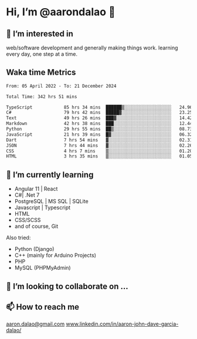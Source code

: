 # __Hi, I’m @aarondalao__ 👋 
## 👀 I’m interested in 
web/software development and generally making things work.
learning every day, one step at a time. 

## Waka time Metrics
<!--START_SECTION:waka-->

```txt
From: 05 April 2022 - To: 21 December 2024

Total Time: 342 hrs 51 mins

TypeScript            85 hrs 34 mins  ██████▒░░░░░░░░░░░░░░░░░░   24.96 %
C#                    79 hrs 42 mins  █████▓░░░░░░░░░░░░░░░░░░░   23.25 %
Text                  49 hrs 26 mins  ███▓░░░░░░░░░░░░░░░░░░░░░   14.42 %
Markdown              42 hrs 38 mins  ███░░░░░░░░░░░░░░░░░░░░░░   12.44 %
Python                29 hrs 55 mins  ██▒░░░░░░░░░░░░░░░░░░░░░░   08.73 %
JavaScript            21 hrs 39 mins  █▓░░░░░░░░░░░░░░░░░░░░░░░   06.32 %
Dart                  7 hrs 54 mins   ▓░░░░░░░░░░░░░░░░░░░░░░░░   02.31 %
JSON                  7 hrs 44 mins   ▓░░░░░░░░░░░░░░░░░░░░░░░░   02.26 %
CSS                   4 hrs 7 mins    ▒░░░░░░░░░░░░░░░░░░░░░░░░   01.20 %
HTML                  3 hrs 35 mins   ▒░░░░░░░░░░░░░░░░░░░░░░░░   01.05 %
```

<!--END_SECTION:waka-->

## 🌱 I’m currently learning 

- Angular 11 | React 
- C#| .Net 7
- PostgreSQL | MS SQL | SQLite
- Javascript | Typescript
- HTML 
- CSS/SCSS
- and of course, Git 


Also tried:
- Python (Django)
- C++ (mainly for Arduino Projects)
- PHP
- MySQL (PHPMyAdmin)


## 💞️ I’m looking to collaborate on ...

## 📫 How to reach me 
aaron.dalao@gmail.com
www.linkedin.com/in/aaron-john-dave-garcia-dalao/

<!---
aarondalao/aarondalao is a ✨ special ✨ repository because its `README.md` (this file) appears on your GitHub profile.
You can click the Preview link to take a look at your changes.
--->
